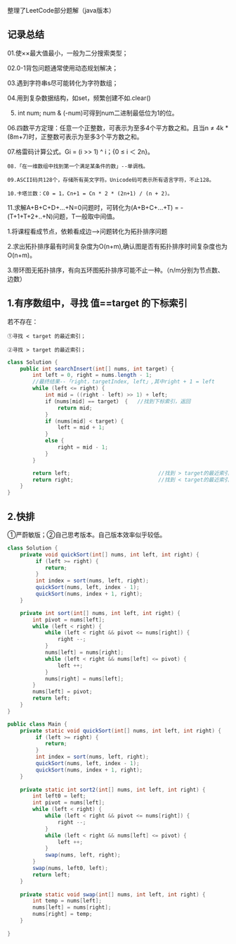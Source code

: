 整理了LeetCode部分题解（java版本）

## 记录总结

01.使××最大值最小，一般为二分搜索类型；

02.0-1背包问题通常使用动态规划解决；

03.遇到字符串s尽可能转化为字符数组；

04.用到复杂数据结构，如set，频繁创建不如.clear()

05. int num; num & (-num)可得到num二进制最低位为1的位。

06.四数平方定理：任意一个正整数，可表示为至多4个平方数之和。且当n ≠ 4k * (8m+7)时，正整数可表示为至多3个平方数之和。

07.格雷码计算公式。Gi = (i >> 1) ^ i；{0 ≤ i ＜ 2n}。

    08.「在一维数组中找到第一个满足某条件的数」--单调栈。

    09.ASCII码共128个，存储所有英文字符。Unicode码可表示所有语言字符，不止128。

    10.卡塔兰数：C0 = 1，Cn+1 = Cn * 2 * (2n+1) / (n + 2)。

11.求解A+B+C+D+...+N=0问题时，可转化为(A+B+C+...+T) = -(T+1+T+2+..+N)问题，T一般取中间值。


1.将课程看成节点，依赖看成边-->问题转化为拓扑排序问题

2.求出拓扑排序最有时间复杂度为O(n+m),确认图是否有拓扑排序时间复杂度也为O(n+m)。

3.带环图无拓扑排序，有向五环图拓扑排序可能不止一种。（n/m分别为节点数、边数）

## 1.有序数组中，寻找 值==target 的下标索引
若不存在：

    ①寻找 < target 的最近索引；
    
    ②寻找 > target 的最近索引；

```java
class Solution {
    public int searchInsert(int[] nums, int target) {
        int left = 0, right = nums.length - 1;
        //最终结果--「right，targetIndex, left」,其中right + 1 = left
        while (left <= right) {
            int mid = ((right - left) >> 1) + left;
            if（nums[mid] == target） {	//找到下标索引，返回
                return mid;
            }
            if (nums[mid] < target) {
                left = mid + 1;
            }
            else {
                right = mid - 1;
            }
        }

        return left;							//找到 > target的最近索引。注意：若数组元素全员 > target，运行结果「right = n - 1, left = n」
        return right;							//找到 < target的最近索引。注意：若数组元素全员 < target，运行结果「right = -1，left = 0」
    }
}
```

## 2.快排

①严蔚敏版；②自己思考版本。自己版本效率似乎较低。
```java
class Solution {
    private void quickSort(int[] nums, int left, int right) {
         if (left >= right) {
            return;
         }
         int index = sort(nums, left, right);
         quickSort(nums, left, index - 1);
         quickSort(nums, index + 1, right);
    }  

    private int sort(int[] nums, int left, int right) {
        int pivot = nums[left];
        while (left < right) {
            while (left < right && pivot <= nums[right]) {
                right --;
            }
            nums[left] = nums[right];
            while (left < right && nums[left] <= pivot) {
                left ++;
            }
            nums[right] = nums[left];
        }
        nums[left] = pivot;
        return left;
    }
}
```
```java
public class Main {
    private static void quickSort(int[] nums, int left, int right) {
         if (left >= right) {
            return;
         }
         int index = sort(nums, left, right);
         quickSort(nums, left, index - 1);
         quickSort(nums, index + 1, right);
    }  
    
    private static int sort2(int[] nums, int left, int right) {
        int left0 = left;
        int pivot = nums[left];
        while (left < right) {
            while (left < right && pivot <= nums[right]) {
                right --;
            }
            while (left < right && nums[left] <= pivot) {
                left ++;
            }
            swap(nums, left, right);
        }
        swap(nums, left0, left);
        return left;
    }    
    
    private static void swap(int[] nums, int left, int right) {
        int temp = nums[left];
        nums[left] = nums[right];
        nums[right] = temp;
    }
    
}
```

